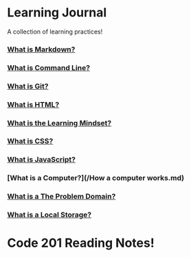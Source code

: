 # Learning Journal

A collection of learning practices! 

### [What is **Markdown?**](/markdown.md) 
### [What is **Command Line?**](/Command-line.md)
### [What is **Git?**](/Git.md)
### [What is **HTML?**](/Jon-Duckett.md)
### [What is the **Learning Mindset?**](/learning-mindset.md)
### [What is **CSS?**](/css.md)
### [What is **JavaScript?**](/javascript.md)
### [What is a **Computer?**](/How a computer works.md)
### [What is a **The Problem Domain?**](/problemdomain.md)
### [What is a **Local Storage?**](/localstorage.md)

# Code 201 Reading Notes!
